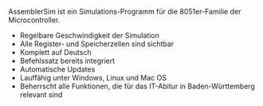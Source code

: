AssemblerSim ist ein Simulations-Programm für die 8051er-Familie der Microcontroller.

* Regelbare Geschwindigkeit der Simulation
* Alle Register- und Speicherzellen sind sichtbar
* Komplett auf Deutsch
* Befehlssatz bereits integriert
* Automatische Updates
* Lauffähig unter Windows, Linux und Mac OS
* Beherrscht alle Funktionen, die für das IT-Abitur in Baden-Württemberg relevant sind